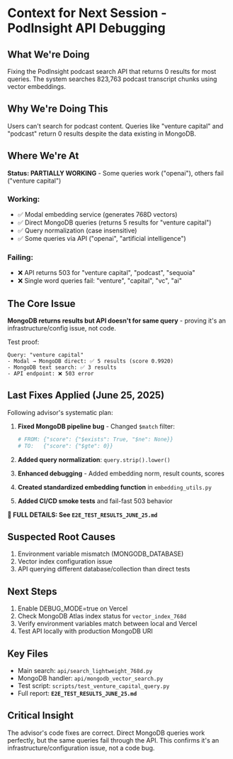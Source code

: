 # Context for Next Session - PodInsight API Debugging

## What We're Doing
Fixing the PodInsight podcast search API that returns 0 results for most queries. The system searches 823,763 podcast transcript chunks using vector embeddings.

## Why We're Doing This
Users can't search for podcast content. Queries like "venture capital" and "podcast" return 0 results despite the data existing in MongoDB.

## Where We're At
**Status: PARTIALLY WORKING** - Some queries work ("openai"), others fail ("venture capital")

### Working:
- ✅ Modal embedding service (generates 768D vectors)
- ✅ Direct MongoDB queries (returns 5 results for "venture capital")
- ✅ Query normalization (case insensitive)
- ✅ Some queries via API ("openai", "artificial intelligence")

### Failing:
- ❌ API returns 503 for "venture capital", "podcast", "sequoia"
- ❌ Single word queries fail: "venture", "capital", "vc", "ai"

## The Core Issue
**MongoDB returns results but API doesn't for same query** - proving it's an infrastructure/config issue, not code.

Test proof:
```
Query: "venture capital"
- Modal → MongoDB direct: ✅ 5 results (score 0.9920)
- MongoDB text search: ✅ 3 results
- API endpoint: ❌ 503 error
```

## Last Fixes Applied (June 25, 2025)

Following advisor's systematic plan:

1. **Fixed MongoDB pipeline bug** - Changed `$match` filter:
   ```python
   # FROM: {"score": {"$exists": True, "$ne": None}}
   # TO:   {"score": {"$gte": 0}}
   ```

2. **Added query normalization**: `query.strip().lower()`

3. **Enhanced debugging** - Added embedding norm, result counts, scores

4. **Created standardized embedding function** in `embedding_utils.py`

5. **Added CI/CD smoke tests** and fail-fast 503 behavior

**📄 FULL DETAILS: See `E2E_TEST_RESULTS_JUNE_25.md`**

## Suspected Root Causes
1. Environment variable mismatch (MONGODB_DATABASE)
2. Vector index configuration issue
3. API querying different database/collection than direct tests

## Next Steps
1. Enable DEBUG_MODE=true on Vercel
2. Check MongoDB Atlas index status for `vector_index_768d`
3. Verify environment variables match between local and Vercel
4. Test API locally with production MongoDB URI

## Key Files
- Main search: `api/search_lightweight_768d.py`
- MongoDB handler: `api/mongodb_vector_search.py`
- Test script: `scripts/test_venture_capital_query.py`
- Full report: **`E2E_TEST_RESULTS_JUNE_25.md`**

## Critical Insight
The advisor's code fixes are correct. Direct MongoDB queries work perfectly, but the same queries fail through the API. This confirms it's an infrastructure/configuration issue, not a code bug.
